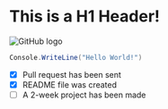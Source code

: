 # This is a H1 Header!
![GitHub logo](https://allvectorlogo.com/img/2021/12/github-logo-vector.png)
``` C#
Console.WriteLine("Hello World!")
```
- [x] Pull request has been sent
- [x] README file was created
- [ ] A 2-week project has been made
